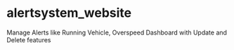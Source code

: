 # alertsystem_website
 Manage Alerts like Running Vehicle, Overspeed Dashboard with Update and Delete features

